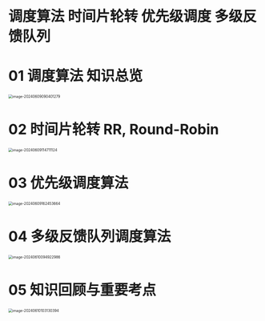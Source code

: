 # 调度算法 时间片轮转 优先级调度 多级反馈队列



# 01 调度算法 知识总览

<img src="https://cvp.oss-cn-shanghai.aliyuncs.com/picgo/202406090904493.png" alt="image-20240609090401279" style="zoom:50%;" />



# 02 时间片轮转 RR, Round-Robin

<img src="https://cvp.oss-cn-shanghai.aliyuncs.com/picgo/202406091147613.png" alt="image-20240609114711124" style="zoom:50%;" />



# 03 优先级调度算法

<img src="https://cvp.oss-cn-shanghai.aliyuncs.com/picgo/202406091624099.png" alt="image-20240609162453664" style="zoom:50%;" />



# 04 多级反馈队列调度算法

<img src="https://cvp.oss-cn-shanghai.aliyuncs.com/picgo/202406100949841.png" alt="image-20240610094922986" style="zoom:50%;" />



# 05 知识回顾与重要考点

<img src="https://cvp.oss-cn-shanghai.aliyuncs.com/picgo/202406101031711.png" alt="image-20240610103130394" style="zoom:50%;" />